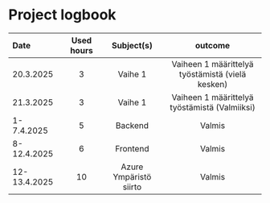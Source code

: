 ﻿# Project logbook

| Date  | Used hours | Subject(s) |  outcome |
| :---  |     :---:      |     :---:      |     :---:      |
| 20.3.2025 | 3 | Vaihe 1 | Vaiheen 1 määrittelyä työstämistä (vielä kesken) |
| 21.3.2025 | 3 | Vaihe 1 | Vaiheen 1 määrittelyä työstämistä (Valmiiksi) |
| 1-7.4.2025 | 5 | Backend | Valmis |
| 8-12.4.2025 | 6 | Frontend | Valmis |
| 12-13.4.2025 | 10 | Azure Ympäristö siirto | Valmis |
